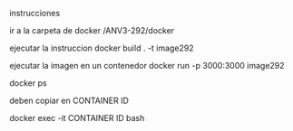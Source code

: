 instrucciones 

ir a la carpeta de docker /ANV3-292/docker

ejecutar la instruccion docker build . -t image292 

ejecutar la imagen en un contenedor docker run -p 3000:3000 image292 

docker ps 

deben copiar en CONTAINER ID 

docker exec -it CONTAINER ID bash 
